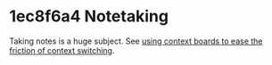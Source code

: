 # 1ec8f6a4 Notetaking

Taking notes is a huge subject. See [using context boards to ease the friction of context switching](73b01617_use_context_boards_for_context_switching.md).